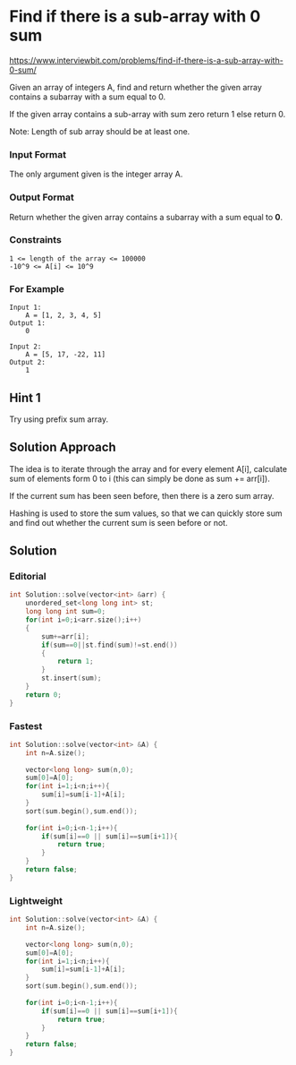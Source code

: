 # Find if there is a sub-array with 0 sum

https://www.interviewbit.com/problems/find-if-there-is-a-sub-array-with-0-sum/


Given an array of integers A, find and return whether the given array contains a subarray with a sum equal to 0.

If the given array contains a sub-array with sum zero return 1 else return 0.

Note: Length of sub array should be at least one.

### Input Format

The only argument given is the integer array A.

### Output Format

Return whether the given array contains a subarray with a sum equal to **0**.

### Constraints
```
1 <= length of the array <= 100000
-10^9 <= A[i] <= 10^9 
```
### For Example
```
Input 1:
    A = [1, 2, 3, 4, 5]
Output 1:
    0

Input 2:
    A = [5, 17, -22, 11]
Output 2:
    1
```

## Hint 1

Try using prefix sum array.

## Solution Approach

The idea is to iterate through the array and for every element A[i],
calculate sum of elements form 0 to i (this can simply be done as sum += arr[i]).

If the current sum has been seen before, then there is a zero sum array.

Hashing is used to store the sum values, so that we can quickly store sum and
find out whether the current sum is seen before or not.

## Solution
### Editorial
```cpp
int Solution::solve(vector<int> &arr) {
    unordered_set<long long int> st;
    long long int sum=0;
    for(int i=0;i<arr.size();i++)
    {
        sum+=arr[i];
        if(sum==0||st.find(sum)!=st.end())
        {
            return 1;
        }
        st.insert(sum);
    }
    return 0;
}
```
### Fastest
```cpp
int Solution::solve(vector<int> &A) {
    int n=A.size();
    
    vector<long long> sum(n,0);
    sum[0]=A[0];
    for(int i=1;i<n;i++){
        sum[i]=sum[i-1]+A[i];
    }
    sort(sum.begin(),sum.end());
    
    for(int i=0;i<n-1;i++){
        if(sum[i]==0 || sum[i]==sum[i+1]){
            return true;
        }
    }
    return false;
}
```

### Lightweight
```cpp
int Solution::solve(vector<int> &A) {
    int n=A.size();
    
    vector<long long> sum(n,0);
    sum[0]=A[0];
    for(int i=1;i<n;i++){
        sum[i]=sum[i-1]+A[i];
    }
    sort(sum.begin(),sum.end());
    
    for(int i=0;i<n-1;i++){
        if(sum[i]==0 || sum[i]==sum[i+1]){
            return true;
        }
    }
    return false;
}
```
